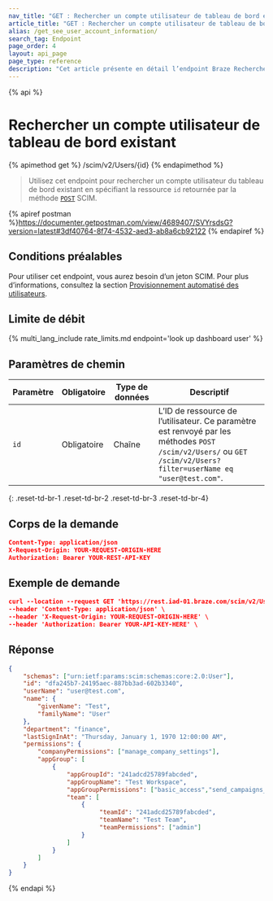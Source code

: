 ```yaml
---
nav_title: "GET : Rechercher un compte utilisateur de tableau de bord existant"
article_title: "GET : Rechercher un compte utilisateur de tableau de bord existant"
alias: /get_see_user_account_information/
search_tag: Endpoint
page_order: 4
layout: api_page
page_type: reference
description: "Cet article présente en détail l’endpoint Braze Rechercher un compte utilisateur de tableau de bord existant."
---
```


{% api %}
# Rechercher un compte utilisateur de tableau de bord existant
{% apimethod get %}
/scim/v2/Users/{id}
{% endapimethod %}

> Utilisez cet endpoint pour rechercher un compte utilisateur du tableau de bord existant en spécifiant la ressource `id` retournée par la méthode [`POST`]({{site.baseurl}}/scim/post_create_user_account/) SCIM. 

{% apiref postman %}https://documenter.getpostman.com/view/4689407/SVYrsdsG?version=latest#3df40764-8f74-4532-aed3-ab8a6cb92122 {% endapiref %}

## Conditions préalables

Pour utiliser cet endpoint, vous aurez besoin d’un jeton SCIM. Pour plus d’informations, consultez la section [Provisionnement automatisé des utilisateurs]({{site.baseurl}}/scim/automated_user_provisioning/).

## Limite de débit

{% multi_lang_include rate_limits.md endpoint='look up dashboard user' %}

## Paramètres de chemin

| Paramètre | Obligatoire | Type de données | Descriptif |
|---|---|---|---|
| `id` | Obligatoire | Chaîne | L’ID de ressource de l’utilisateur. Ce paramètre est renvoyé par les méthodes `POST` `/scim/v2/Users/` ou `GET` `/scim/v2/Users?filter=userName eq "user@test.com"`. |
{: .reset-td-br-1 .reset-td-br-2 .reset-td-br-3 .reset-td-br-4}

## Corps de la demande
```json
Content-Type: application/json
X-Request-Origin: YOUR-REQUEST-ORIGIN-HERE
Authorization: Bearer YOUR-REST-API-KEY
```

## Exemple de demande
```json
curl --location --request GET 'https://rest.iad-01.braze.com/scim/v2/Users/dfa245b7-24195aec-887bb3ad-602b3340' \
--header 'Content-Type: application/json' \
--header 'X-Request-Origin: YOUR-REQUEST-ORIGIN-HERE' \
--header 'Authorization: Bearer YOUR-API-KEY-HERE' \
```

## Réponse
```json
{
    "schemas": ["urn:ietf:params:scim:schemas:core:2.0:User"],
    "id": "dfa245b7-24195aec-887bb3ad-602b3340",
    "userName": "user@test.com",
    "name": {
        "givenName": "Test",
        "familyName": "User"
    },
    "department": "finance",
    "lastSignInAt": "Thursday, January 1, 1970 12:00:00 AM",
    "permissions": {
        "companyPermissions": ["manage_company_settings"],
        "appGroup": [
            {
                "appGroupId": "241adcd25789fabcded",
                "appGroupName": "Test Workspace",
                "appGroupPermissions": ["basic_access","send_campaigns_canvases"],
                "team": [
                    {
                         "teamId": "241adcd25789fabcded",
                         "teamName": "Test Team",                  
                         "teamPermissions": ["admin"]
                    }
                ]
            } 
        ]
    }
}
```

{% endapi %}